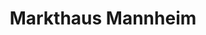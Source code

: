 ---
title: "Markthaus Mannheim"
url: /mannheim/markthaus-mannheim-im-morchhof/
shop: Gebrauchtwaren
---